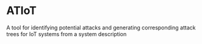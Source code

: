 # ATIoT
A tool for identifying potential attacks and generating corresponding attack trees for IoT systems from a system description
